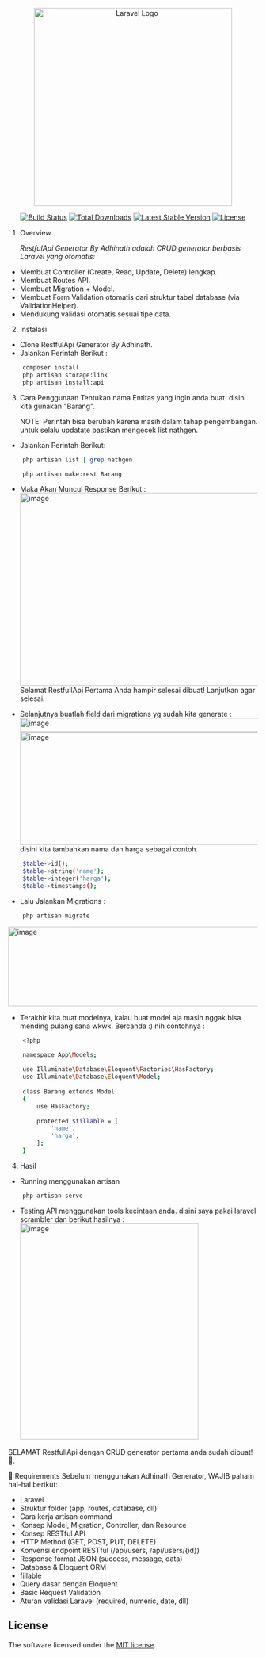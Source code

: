 <p align="center"><a href="https://laravel.com" target="_blank"><img src="https://raw.githubusercontent.com/laravel/art/master/logo-lockup/5%20SVG/2%20CMYK/1%20Full%20Color/laravel-logolockup-cmyk-red.svg" width="400" alt="Laravel Logo"></a></p>

<p align="center">
<a href="https://github.com/laravel/framework/actions"><img src="https://github.com/laravel/framework/workflows/tests/badge.svg" alt="Build Status"></a>
<a href="https://packagist.org/packages/laravel/framework"><img src="https://img.shields.io/packagist/dt/laravel/framework" alt="Total Downloads"></a>
<a href="https://packagist.org/packages/laravel/framework"><img src="https://img.shields.io/packagist/v/laravel/framework" alt="Latest Stable Version"></a>
<a href="https://packagist.org/packages/laravel/framework"><img src="https://img.shields.io/packagist/l/laravel/framework" alt="License"></a>
</p>

1. Overview


    *RestfulApi Generator By Adhinath adalah CRUD generator berbasis Laravel yang otomatis:*
-   Membuat Controller (Create, Read, Update, Delete) lengkap.
-   Membuat Routes API.
-   Membuat Migration + Model.
-   Membuat Form Validation otomatis dari struktur tabel database (via ValidationHelper).
-   Mendukung validasi otomatis sesuai tipe data.

2. Instalasi

-   Clone RestfulApi Generator By Adhinath.
-   Jalankan Perintah Berikut : 
```bash
    composer install
    php artisan storage:link
    php artisan install:api
```

3. Cara Penggunaan
   Tentukan nama Entitas yang ingin anda buat. disini kita gunakan "Barang".

    NOTE: Perintah bisa berubah karena masih dalam tahap pengembangan. untuk selalu updatate pastikan mengecek list nathgen.
-   Jalankan Perintah Berikut:
```bash
    php artisan list | grep nathgen

    php artisan make:rest Barang
```
-   Maka Akan Muncul Response Berikut :
    <img width="1395" height="389" alt="image" src="https://github.com/user-attachments/assets/847aaca3-00fc-4454-a927-0c08542ce3de" />
    Selamat RestfullApi Pertama Anda hampir selesai dibuat! Lanjutkan agar selesai.
    
-   Selanjutnya buatlah field dari migrations yg sudah kita generate :
    <img width="554" height="28" alt="image" src="https://github.com/user-attachments/assets/f6ad2e83-e08c-42be-95d3-5ff6913ab0ac" />
    <img width="610" height="228" alt="image" src="https://github.com/user-attachments/assets/9b850791-56cf-403c-8bca-5abe10653bc8" />
    disini kita tambahkan nama dan harga sebagai contoh.
```bash
    $table->id();
    $table->string('name');
    $table->integer('harga');
    $table->timestamps();
```
-   Lalu Jalankan Migrations :
```bash
    php artisan migrate
```
  <img width="1350" height="161" alt="image" src="https://github.com/user-attachments/assets/37c3a881-9724-48a6-9b66-95dac5d19b4f" />

-   Terakhir kita buat modelnya, kalau buat model aja masih nggak bisa mending pulang sana wkwk. Bercanda :) nih contohnya :
```bash
    <?php

    namespace App\Models;
    
    use Illuminate\Database\Eloquent\Factories\HasFactory;
    use Illuminate\Database\Eloquent\Model;
    
    class Barang extends Model
    {
        use HasFactory;
    
        protected $fillable = [
            'name',
            'harga',
        ];
    }

```

4. Hasil

-  Running menggunakan artisan
```bash
    php artisan serve
```
-  Testing API menggunakan tools kecintaan anda. disini saya pakai laravel scrambler dan berikut hasilnya :
    <img width="360" height="436" alt="image" src="https://github.com/user-attachments/assets/ce48314e-c6fb-4051-b160-8fc6d9bc36f8" />

SELAMAT RestfullApi dengan CRUD generator pertama anda sudah dibuat!🥳. 

📌 Requirements
Sebelum menggunakan Adhinath Generator, WAJIB paham hal-hal berikut:
- Laravel
- Struktur folder (app, routes, database, dll)
- Cara kerja artisan command
- Konsep Model, Migration, Controller, dan Resource
- Konsep RESTful API
- HTTP Method (GET, POST, PUT, DELETE)
- Konvensi endpoint RESTful (/api/users, /api/users/{id})
- Response format JSON (success, message, data)
- Database & Eloquent ORM
- fillable
- Query dasar dengan Eloquent
- Basic Request Validation
- Aturan validasi Laravel (required, numeric, date, dll)
## License

The software licensed under the [MIT license](https://opensource.org/licenses/MIT).
